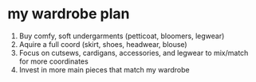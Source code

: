 # my wardrobe plan
1. Buy comfy, soft undergarments (petticoat, bloomers, legwear)
2. Aquire a full coord (skirt, shoes, headwear, blouse)
3. Focus on cutsews, cardigans, accessories, and legwear to mix/match for more coordinates
4. Invest in more main pieces that match my wardrobe